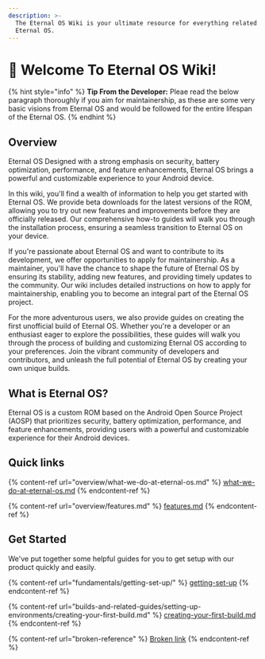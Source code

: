 ```yaml
---
description: >-
  The Eternal OS Wiki is your ultimate resource for everything related to
  Eternal OS.
---
```


# 👋 Welcome To Eternal OS Wiki!

{% hint style="info" %}
**Tip From the Developer:** Pleae read the below paragraph thoroughly if you aim for maintainership, as these are some very basic visions from Eternal OS and would be followed for the entire lifespan of the Eternal OS.
{% endhint %}

## Overview

Eternal OS Designed with a strong emphasis on security, battery optimization, performance, and feature enhancements, Eternal OS brings a powerful and customizable experience to your Android device.

In this wiki, you'll find a wealth of information to help you get started with Eternal OS. We provide beta downloads for the latest versions of the ROM, allowing you to try out new features and improvements before they are officially released. Our comprehensive how-to guides will walk you through the installation process, ensuring a seamless transition to Eternal OS on your device.

If you're passionate about Eternal OS and want to contribute to its development, we offer opportunities to apply for maintainership. As a maintainer, you'll have the chance to shape the future of Eternal OS by ensuring its stability, adding new features, and providing timely updates to the community. Our wiki includes detailed instructions on how to apply for maintainership, enabling you to become an integral part of the Eternal OS project.

For the more adventurous users, we also provide guides on creating the first unofficial build of Eternal OS. Whether you're a developer or an enthusiast eager to explore the possibilities, these guides will walk you through the process of building and customizing Eternal OS according to your preferences. Join the vibrant community of developers and contributors, and unleash the full potential of Eternal OS by creating your own unique builds.

## What is Eternal OS?

Eternal OS is a custom ROM based on the Android Open Source Project (AOSP) that prioritizes security, battery optimization, performance, and feature enhancements, providing users with a powerful and customizable experience for their Android devices.

## Quick links

{% content-ref url="overview/what-we-do-at-eternal-os.md" %}
[what-we-do-at-eternal-os.md](overview/what-we-do-at-eternal-os.md)
{% endcontent-ref %}

{% content-ref url="overview/features.md" %}
[features.md](overview/features.md)
{% endcontent-ref %}

## Get Started

We've put together some helpful guides for you to get setup with our product quickly and easily.

{% content-ref url="fundamentals/getting-set-up/" %}
[getting-set-up](fundamentals/getting-set-up/)
{% endcontent-ref %}

{% content-ref url="builds-and-related-guides/setting-up-environments/creating-your-first-build.md" %}
[creating-your-first-build.md](builds-and-related-guides/setting-up-environments/creating-your-first-build.md)
{% endcontent-ref %}

{% content-ref url="broken-reference" %}
[Broken link](broken-reference)
{% endcontent-ref %}
